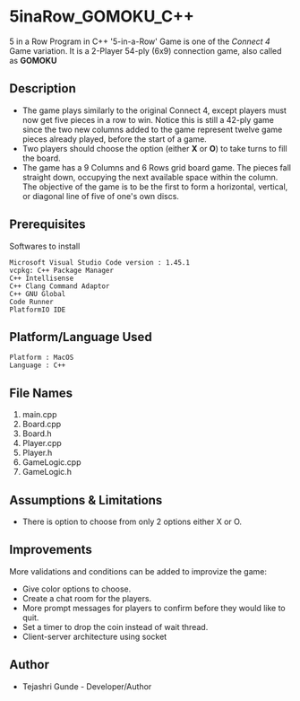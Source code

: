 # 5inaRow_GOMOKU_C++
5 in a Row Program in C++
'5-in-a-Row' Game is one of the *Connect 4* Game variation. It is a 2-Player 54-ply (6x9) connection game, also called as **GOMOKU**

## Description 

- The game plays similarly to the original Connect 4, except players must now get five pieces in a row to win. 
  Notice this is still a 42-ply game since the two new columns added to the game represent twelve game pieces already played, 
  before the start of a game.
- Two players should choose the option (either **X** or **O**) to take turns to fill the board.
- The game has a 9 Columns and 6 Rows grid board game. The pieces fall straight down,
  occupying the next available space within the column. The objective of the game is to be the
  first to form a horizontal, vertical, or diagonal line of five of one's own discs.

## Prerequisites

Softwares to install
 ```
 Microsoft Visual Studio Code version : 1.45.1
 vcpkg: C++ Package Manager
 C++ Intellisense
 C++ Clang Command Adaptor
 C++ GNU Global
 Code Runner
 PlatformIO IDE
 
 ```
## Platform/Language Used
 ```
 Platform : MacOS
 Language : C++
 ```
## File Names
1. main.cpp
2. Board.cpp
3. Board.h
4. Player.cpp
5. Player.h
6. GameLogic.cpp
7. GameLogic.h

## Assumptions & Limitations
- There is option to choose from only 2 options either X or O.

## Improvements
 More validations and conditions can be added to improvize the game:
 - Give color options to choose.
 - Create a chat room for the players.
 - More prompt messages for players to confirm before they would like to quit.
 - Set a timer to drop the coin instead of wait thread.
 - Client-server architecture using socket

## Author
- Tejashri Gunde - Developer/Author
